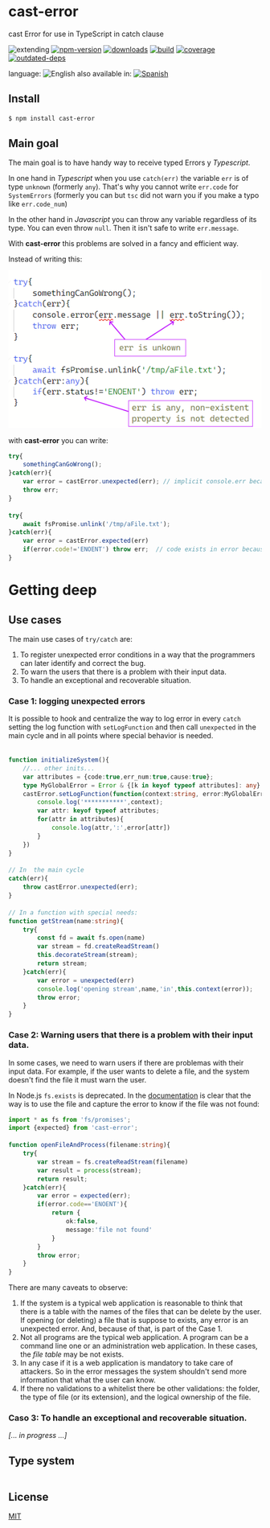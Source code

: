 # cast-error

cast Error for use in TypeScript in catch clause


![extending](https://img.shields.io/badge/stability-extending-orange.svg)
[![npm-version](https://img.shields.io/npm/v/cast-error.svg)](https://npmjs.org/package/cast-error)
[![downloads](https://img.shields.io/npm/dm/cast-error.svg)](https://npmjs.org/package/cast-error)
[![build](https://github.com/codenautas/cast-error/actions/workflows/node.js.yml/badge.svg)](https://github.com/codenautas/cast-error/actions/workflows/node.js.yml)
[![coverage](https://img.shields.io/coveralls/codenautas/cast-error/master.svg)](https://coveralls.io/r/codenautas/cast-error)
[![outdated-deps](https://img.shields.io/github/issues-search/codenautas/cast-error?color=9cf&label=outdated-deps&query=is%3Apr%20author%3Aapp%2Fdependabot%20is%3Aopen)](https://github.com/codenautas/cast-error/pulls/app%2Fdependabot)


language: ![English](https://raw.githubusercontent.com/codenautas/multilang/master/img/lang-en.png)
also available in:
[![Spanish](https://raw.githubusercontent.com/codenautas/multilang/master/img/lang-es.png)](LEEME.md)


## Install


```sh
$ npm install cast-error
```


## Main goal

The main goal is to have handy way to receive typed Errors y _Typescript_.

In one hand in _Typescript_ when you use `catch(err)` the variable
`err` is of type `unknown` (formerly `any`). That's why you cannot
write `err.code` for `SystemErrors` (formerly you can but `tsc`
did not warn you if you make a typo like `err.code_num`)

In the other hand in _Javascript_ you can throw any variable
regardless of its type. You can even throw `null`. Then it isn't
safe to write `err.message`.

With **cast-error** this problems are solved in a fancy and efficient
way.

Instead of writing this:


![try{ somethingCanGoWrong(); }catch(err){ console.error(err.message || err.toString()); throw err; } try{ await fsPromise.unlink('/tmp/aFile.txt'); }catch(err){ if(err.code!='ENOENT') throw err; }](doc/catchjs.png)


with **cast-error** you can write:


```ts
try{
    somethingCanGoWrong();
}catch(err){
    var error = castError.unexpected(err); // implicit console.err because is unexpected
    throw err;
}

try{
    await fsPromise.unlink('/tmp/aFile.txt');
}catch(err){
    var error = castError.expected(err)
    if(error.code!='ENOENT') throw err;  // code exists in error because is a SystemError
}
```


# Getting deep


## Use cases

The main use cases of `try/catch` are:

   1. To register unexpected error conditions in a way that the programmers
   can later identify and correct the bug.
   2. To warn the users that there is a problem with their input data.
   3. To handle an exceptional and recoverable situation.


### Case 1: logging unexpected errors

It is possible to hook and centralize the way to log error in every `catch`
setting the log function with `setLogFunction` and then call `unexpected`
in the main cycle and in all points where special behavior is needed.


```ts

function initializeSystem(){
    //... other inits...
    var attributes = {code:true,err_num:true,cause:true};
    type MyGlobalError = Error & {[k in keyof typeof attributes]: any}
    castError.setLogFunction(function(context:string, error:MyGlobalError){
        console.log('***********',context);
        var attr: keyof typeof attributes;
        for(attr in attributes){
            console.log(attr,':',error[attr])
        }
    })
}

// In  the main cycle
catch(err){
    throw castError.unexpected(err);
}

// In a function with special needs:
function getStream(name:string){
    try{
        const fd = await fs.open(name)
        var stream = fd.createReadStream()
        this.decorateStream(stream);
        return stream;
    }catch(err){
        var error = unexpected(err)
        console.log('opening stream',name,'in',this.context(error));
        throw error;
    }
}

```


### Case 2: Warning users that there is a problem with their input data.

In some cases, we need to warn users if there are problemas with their input data.
For example, if the user wants to delete a file, and the system doesn't find the file it must warn the user.

In Node.js `fs.exists` is deprecated. In the [documentation](https://nodejs.org/dist/latest-v16.x/docs/api/fs.html#fsexistspath-callback)
is clear that the way is to use the file and capture the error to know if
the file was not found:


```ts
import * as fs from 'fs/promises';
import {expected} from 'cast-error';

function openFileAndProcess(filename:string){
    try{
        var stream = fs.createReadStream(filename)
        var result = process(stream);
        return result;
    }catch(err){
        var error = expected(err);
        if(error.code=='ENOENT'){
            return {
                ok:false,
                message:'file not found'
            }
        }
        throw error;
    }
}
```


There are many caveats to observe:
   1. If the system is a typical web application is reasonable to think that
   there is a table with the names of the files that can be delete by the user.
   If opening (or deleting) a file that is suppose to exists, any error is
   an unexpected error. And, because of that, is part of the Case 1.
   2. Not all programs are the typical web application. A program can be
   a command line one or an administration web application. In these cases,
   the _file table_ may be not exists.
   3. In any case if it is a web application is mandatory to take care of
   attackers. So in the error messages the system shouldn't send more
   information that what the user can know.
   4. If there no validations to a whitelist there be other validations:
   the folder, the type of file (or its extension), and the logical ownership of the file.


### Caso 3: To handle an exceptional and recoverable situation.

_[... in progress ...]_




## Type system


```ts
```


## License


[MIT](LICENSE)
